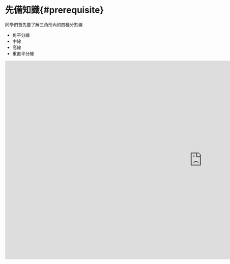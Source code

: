 # 先備知識{#prerequisite}

同學們首先要了解三角形內的四種分割線
- 角平分線
- 中線
- 高線
- 重直平分線

<div class="iframe-container">
  <iframe
    allowfullscreen
    scrolling="no"
    title="Basic Line"
    src="https://www.geogebra.org/material/iframe/id/NKHJSzB3/width/1280/height/646/border/888888/smb/false/stb/false/stbh/false/ai/false/asb/false/sri/false/rc/false/ld/false/sdz/false/ctl/false"
    width="1280"
  height="646"
    style="border:0px;">
  </iframe>
</div>

